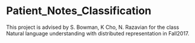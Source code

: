 # Patient_Notes_Classification
This project is advised by S. Bowman, K Cho, N. Razavian for the class Natural language understanding with distributed representation in Fall2017.
